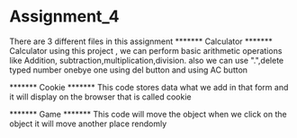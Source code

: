 # Assignment_4
There are 3 different files in this assignment
******* Calculator *******
Calculator
using this project , we can perform basic arithmetic operations like 
Addition, subtraction,multiplication,division.
also we can use ".",delete typed number onebye one using del button and using AC button

******* Cookie *******
This code stores data what we add in that form and it will display on the browser that is called cookie

******* Game *******
This code will move the object when we click on the object it will move another place rendomly


